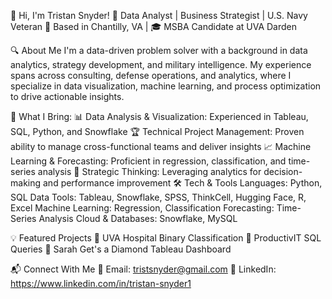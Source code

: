 👋 Hi, I'm Tristan Snyder!
🚀 Data Analyst | Business Strategist | U.S. Navy Veteran
📍 Based in Chantilly, VA | 🎓 MSBA Candidate at UVA Darden

🔍 About Me
I'm a data-driven problem solver with a background in data analytics, strategy development, and military intelligence. My experience spans across consulting, defense operations, and analytics, where I specialize in data visualization, machine learning, and process optimization to drive actionable insights.

🔹 What I Bring:
📊 Data Analysis & Visualization: Experienced in Tableau, SQL, Python, and Snowflake
🏆 Technical Project Management: Proven ability to manage cross-functional teams and deliver insights
📈 Machine Learning & Forecasting: Proficient in regression, classification, and time-series analysis
🎯 Strategic Thinking: Leveraging analytics for decision-making and performance improvement
🛠 Tech & Tools
Languages: Python, SQL
Data Tools: Tableau, Snowflake, SPSS, ThinkCell, Hugging Face, R, Excel
Machine Learning: Regression, Classification
Forecasting: Time-Series Analysis
Cloud & Databases: Snowflake, MySQL

💡 Featured Projects
🔹 UVA Hospital Binary Classification
🔹 ProductivIT SQL Queries
🔹 Sarah Get's a Diamond Tableau Dashboard

📬 Connect With Me
📧 Email: tristsnyder@gmail.com 
🔗 LinkedIn: https://www.linkedin.com/in/tristan-snyder1

